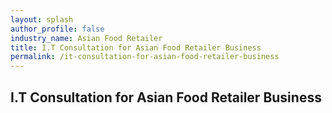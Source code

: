```yaml
---
layout: splash 
author_profile: false 
industry_name: Asian Food Retailer
title: I.T Consultation for Asian Food Retailer Business
permalink: /it-consultation-for-asian-food-retailer-business
---
```


## I.T Consultation for Asian Food Retailer Business